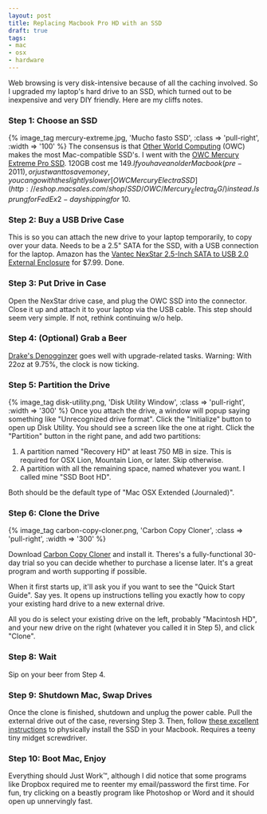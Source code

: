 ```yaml
---
layout: post
title: Replacing Macbook Pro HD with an SSD
draft: true
tags:
- mac
- osx
- hardware
---
```


Web browsing is very disk-intensive because of all the caching involved.  So I upgraded
my laptop's hard drive to an SSD, which turned out to be inexpensive and very DIY friendly.
Here are my cliffs notes.
<!--more-->
### Step 1: Choose an SSD
{% image_tag mercury-extreme.jpg, 'Mucho fasto SSD', :class => 'pull-right', :width => '100' %}
The consensus is that [Other World Computing](macsales.com) (OWC) makes the most
Mac-compatible SSD's.  I went with the [OWC Mercury Extreme Pro SSD](http://eshop.macsales.com/shop/SSD/OWC/Mercury_6G/).
120GB cost me $149.  If you have an older Macbook (pre-2011), or just want to save
money, you can go with the slightly slower [OWC Mercury Electra SSD](http://eshop.macsales.com/shop/SSD/OWC/Mercury_Electra_6G/)
instead.  I sprung for FedEx 2-day shipping for ~$10.

### Step 2: Buy a USB Drive Case
This is so you can attach the new drive to your laptop temporarily, to copy over your data.
Needs to be a 2.5" SATA for the SSD, with a USB connection for the laptop.
Amazon has the [Vantec NexStar 2.5-Inch SATA to USB 2.0 External Enclosure](
http://www.amazon.com/gp/product/B002JQNXZC/ref=oh_details_o00_s00_i00) for $7.99.
Done.

### Step 3: Put Drive in Case

Open the NexStar drive case, and plug the OWC SSD into the connector.  Close it up and
attach it to your laptop via the USB cable.  This step should seem very simple.  If not, rethink
continuing w/o help.

### Step 4: (Optional) Grab a Beer

[Drake's Denogginzer](http://www.ratebeer.com/beer/drakes-denogginizer/30946/) goes well
with upgrade-related tasks.  Warning: With 22oz at 9.75%, the clock is now ticking.

### Step 5: Partition the Drive

{% image_tag disk-utility.png, 'Disk Utility Window', :class => 'pull-right', :width => '300' %}
Once you attach the drive, a window will popup saying something like "Unrecognized drive format".
Click the "Initialize" button to open up Disk Utility.  You should see a screen like
the one at right.  Click the "Partition" button in the right pane, and add two partitions:

1. A partition named "Recovery HD" at least 750 MB in size.  This is required for OSX Lion,
   Mountain Lion, or later.  Skip otherwise.
2. A partition with all the remaining space, named whatever you want.  I called mine "SSD Boot HD".

Both should be the default type of "Mac OSX Extended (Journaled)".

### Step 6: Clone the Drive

{% image_tag carbon-copy-cloner.png, 'Carbon Copy Cloner', :class => 'pull-right', :width => '300' %}

Download [Carbon Copy Cloner](http://www.bombich.com/download.html) and install it.
Theres's a fully-functional 30-day trial so you can decide whether to purchase a
license later.  It's a great program and worth supporting if possible.

When it first starts up, it'll ask you if you want to see the "Quick Start Guide".
Say yes.  It opens up instructions telling you exactly how to copy your existing hard drive
to a new external drive.

All you do is select your existing drive on the left, probably "Macintosh HD", and your
new drive on the right (whatever you called it in Step 5), and click "Clone".

### Step 8: Wait

Sip on your beer from Step 4.

### Step 9: Shutdown Mac, Swap Drives

Once the clone is finished, shutdown and unplug the power cable.  Pull the external drive
out of the case, reversing Step 3. Then, follow [these excellent instructions](http://macinstruct.com/node/407)
to physically install the SSD in your Macbook.  Requires a teeny tiny midget screwdriver.

### Step 10: Boot Mac, Enjoy

Everything should Just Work&trade;, although I did notice that some programs like Dropbox
required me to reenter my email/password the first time.  For fun, try clicking on a beastly
program like Photoshop or Word and it should open up unnervingly fast.


